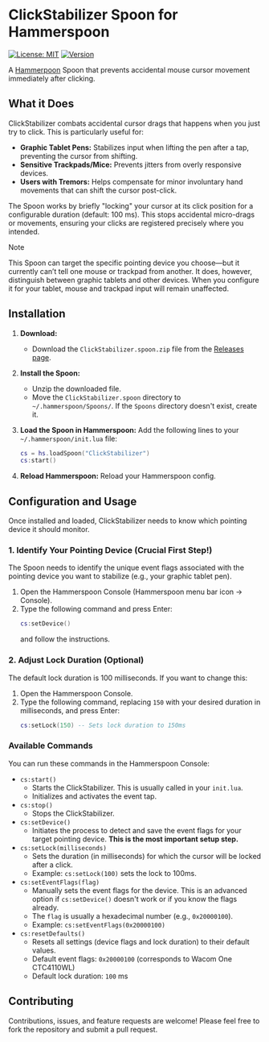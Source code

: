 # ClickStabilizer Spoon for Hammerspoon

[![License: MIT](https://img.shields.io/badge/License-MIT-yellow.svg)](https://opensource.org/licenses/MIT)
[![Version](https://img.shields.io/badge/version-1.0-blue.svg)](https://github.com/hadiskeini/ClickStabilizer.spoon)

A [Hammerpoon](https://www.hammerspoon.org/) Spoon that prevents accidental mouse cursor movement immediately after clicking.

## What it Does

ClickStabilizer combats accidental cursor drags that happens when you just try to click. This is particularly useful for:

*   **Graphic Tablet Pens:** Stabilizes input when lifting the pen after a tap, preventing the cursor from shifting.
*   **Sensitive Trackpads/Mice:** Prevents jitters from overly responsive devices.
*   **Users with Tremors:** Helps compensate for minor involuntary hand movements that can shift the cursor post-click.

The Spoon works by briefly "locking" your cursor at its click position for a configurable duration (default: 100 ms). This stops accidental micro-drags or movements, ensuring your clicks are registered precisely where you intended.

> [!NOTE]  
> This Spoon can target the specific pointing device you choose—but it currently can’t tell one mouse or trackpad from another. It does, however, distinguish between graphic tablets and other devices. When you configure it for your tablet, mouse and trackpad input will remain unaffected.

## Installation

1.  **Download:**
    *   Download the `ClickStabilizer.spoon.zip` file from the [Releases page](https://github.com/hadiskeini/ClickStabilizer.spoon/releases).

2.  **Install the Spoon:**
    *   Unzip the downloaded file.
    *   Move the `ClickStabilizer.spoon` directory to `~/.hammerspoon/Spoons/`. If the `Spoons` directory doesn't exist, create it.

3.  **Load the Spoon in Hammerspoon:**
    Add the following lines to your `~/.hammerspoon/init.lua` file:

    ```lua
    cs = hs.loadSpoon("ClickStabilizer")
    cs:start()
    ```

4.  **Reload Hammerspoon:**
    Reload your Hammerspoon config.

## Configuration and Usage

Once installed and loaded, ClickStabilizer needs to know which pointing device it should monitor.

### 1. Identify Your Pointing Device (Crucial First Step!)

The Spoon needs to identify the unique event flags associated with the pointing device you want to stabilize (e.g., your graphic tablet pen).

1.  Open the Hammerspoon Console (Hammerspoon menu bar icon -> Console).
2.  Type the following command and press Enter:
    ```lua
    cs:setDevice()
    ```
    and follow the instructions.

### 2. Adjust Lock Duration (Optional)

The default lock duration is 100 milliseconds. If you want to change this:

1.  Open the Hammerspoon Console.
2.  Type the following command, replacing `150` with your desired duration in milliseconds, and press Enter:
    ```lua
    cs:setLock(150) -- Sets lock duration to 150ms
    ```

### Available Commands

You can run these commands in the Hammerspoon Console:

*   `cs:start()`
    *   Starts the ClickStabilizer. This is usually called in your `init.lua`.
    *   Initializes and activates the event tap.
*   `cs:stop()`
    *   Stops the ClickStabilizer.
*   `cs:setDevice()`
    *   Initiates the process to detect and save the event flags for your target pointing device. **This is the most important setup step.**
*   `cs:setLock(milliseconds)`
    *   Sets the duration (in milliseconds) for which the cursor will be locked after a click.
    *   Example: `cs:setLock(100)` sets the lock to 100ms.
*   `cs:setEventFlags(flag)`
    *   Manually sets the event flags for the device. This is an advanced option if `cs:setDevice()` doesn't work or if you know the flags already.
    *   The `flag` is usually a hexadecimal number (e.g., `0x20000100`).
    *   Example: `cs:setEventFlags(0x20000100)`
*   `cs:resetDefaults()`
    *   Resets all settings (device flags and lock duration) to their default values.
    *   Default event flags: `0x20000100` (corresponds to Wacom One CTC4110WL)
    *   Default lock duration: `100` ms

## Contributing

Contributions, issues, and feature requests are welcome! Please feel free to fork the repository and submit a pull request.
